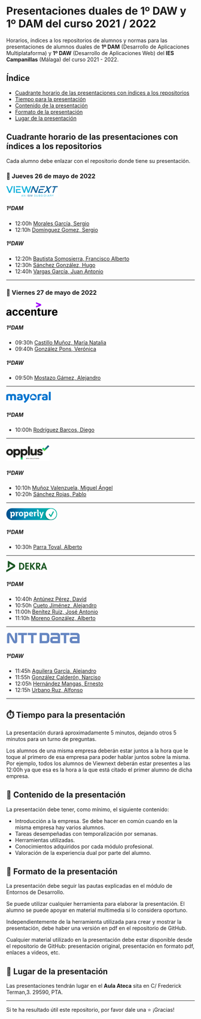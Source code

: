 # Presentaciones duales de 1º DAW y 1º DAM del curso 2021 / 2022

Horarios, índices a los repositorios de alumnos y normas para las presentaciones de alumnos duales de **1º DAM** (Desarrollo de Aplicaciones Multiplataforma) y **1º DAW** (Desarrollo de Aplicaciones Web) del **IES Campanillas** (Málaga) del curso 2021 - 2022.

## Índice

* [Cuadrante horario de las presentaciones con índices a los repositorios](#cuadrante-horario-de-las-presentaciones-con-índices-a-los-repositorios)
* [Tiempo para la presentación](#tiempo-para-la-presentación)
* [Contenido de la presentación](#contenido-de-la-presentación)
* [Formato de la presentación](#formato-de-la-presentación)
* [Lugar de la presentación](#lugar-de-la-presentación)

## Cuadrante horario de las presentaciones con índices a los repositorios

Cada alumno debe enlazar con el repositorio donde tiene su presentación.

### :calendar: Jueves 26 de mayo de 2022

<img height="28px" src="viewnext.png">

##### 1ºDAM

* 12:00h [Morales García, Sergio]()
* 12:10h [Domínguez Gomez, Sergio]()

##### 1ºDAW

* 12:20h [Bautista Somosierra, Francisco Alberto]()
* 12:30h [Sánchez González, Hugo]()
* 12:40h [Vargas García, Juan Antonio]()

<hr>

### :calendar: Viernes 27 de mayo de 2022

<img height="36px" src="accenture.svg">

##### 1ºDAM

* 09:30h [Castillo Muñoz, María Natalia]()
* 09:40h [González Pons, Verónica]()

##### 1ºDAW

* 09:50h [Mostazo Gámez, Alejandro]()

<hr>

<img height="30px" src="mayoral.svg">

##### 1ºDAM

* 10:00h [Rodríguez Barcos, Diego]()

<hr>

<img height="46px" src="opplus.png">

##### 1ºDAW

* 10:10h [Muñoz Valenzuela, Miguel Ángel]()
* 10:20h [Sánchez Rojas, Pablo]()

<hr>

<img height="32px" src="properly.png">

##### 1ºDAM

* 10:30h [Parra Toval, Alberto]()

<hr>

<img height="30px" src="dekra.svg">

##### 1ºDAM

* 10:40h [Antúnez Pérez, David]()
* 10:50h [Cueto Jiménez, Alejandro]()
* 11:00h [Benítez Ruiz, José Antonio]()
* 11:10h [Moreno González, Alberto]()

<hr>

<img height="32px" src="nttdata.png">

##### 1ºDAW

* 11:45h [Aguilera García, Alejandro]()
* 11:55h [González Calderón, Narciso]()
* 12:05h [Hernández Mangas, Ernesto]()
* 12:15h [Urbano Ruz, Alfonso]()

<hr>

## :stopwatch: Tiempo para la presentación

La presentación durará aproximadamente 5 minutos, dejando otros 5 minutos para un turno de preguntas.

Los alumnos de una misma empresa deberán estar juntos a la hora que le toque al primero de esa empresa para poder hablar juntos sobre la misma. Por ejemplo, todos los alumnos de Viewnext deberán estar presentes a las 12:00h ya que esa es la hora a la que está citado el primer alumno de dicha empresa.

## :open_file_folder: Contenido de la presentación

La presentación debe tener, como mínimo, el siguiente contenido:

* Introducción a la empresa. Se debe hacer en común cuando en la misma empresa hay varios alumnos.
* Tareas desempeñadas con temporalización por semanas.
* Herramientas utilizadas.
* Conocimientos adquiridos por cada módulo profesional.
* Valoración de la experiencia dual por parte del alumno.

## :bookmark_tabs: Formato de la presentación
La presentación debe seguir las pautas explicadas en el módulo de Entornos de Desarrollo.

Se puede utilizar cualquier herramienta para elaborar la presentación. El alumno se puede apoyar en material multimedia si lo considera oportuno.

Independientemente de la herramienta utilizada para crear y mostrar la presentación, debe haber una versión en pdf en el repositorio de GitHub.

Cualquier material utilizado en la presentación debe estar disponible desde el repositorio de GitHub: presentación original, presentación en formato pdf, enlaces a videos, etc.

## :school: Lugar de la presentación

Las presentaciones tendrán lugar en el **Aula Ateca** sita en C/ Frederick Terman,3. 29590, PTA.

<hr>

Si te ha resultado útil este repositorio, por favor dale una :star: ¡Gracias!


